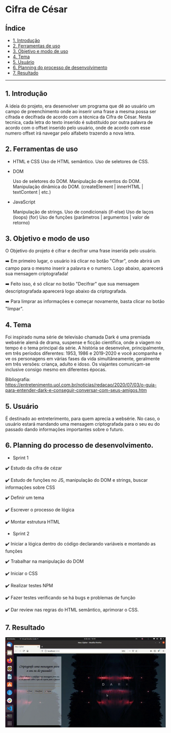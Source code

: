 # Cifra de César

## Índice

* [1. Introdução](#1-Introdução)
* [2. Ferramentas de uso](#2-Ferramentas-de-uso)
* [3. Objetivo e modo de uso](#3-Objetivo-e-modo-de-uso)
* [4. Tema ](#4-Tema)
* [5. Usuário ](#5-Usuário)
* [6. Planning do processo de desenvolvimento](#6-Planning-do-processo-de-desenvolvimento)
* [7. Resultado](#7-Resultado)

***

## 1. Introdução
A ideia do projeto, era desenvolver um programa que dê ao usuário um campo de preenchimento onde ao inserir uma frase a mesma possa ser cifrada e decifrada de acordo com a técnica da Cifra de César. Nesta tecnica, cada letra do texto inserido é substituido por outra palavra de acordo com o offset inserido pelo usuário, onde de acordo com esse numero offset irá navegar pelo alfabeto trazendo a nova letra.

## 2. Ferramentas de uso

- HTML e CSS
    Uso de HTML semântico.
    Uso de seletores de CSS.

- DOM

    Uso de seletores do DOM.
    Manipulação de eventos do DOM.
    Manipulação dinâmica do DOM. (createElement | innerHTML | textContent | etc.)

- JavaScript

    Manipulação de strings.
    Uso de condicionais (if-else)
    Uso de laços (loops) (for)
    Uso de funções (parâmetros | argumentos | valor de retorno)


## 3. Objetivo e modo de uso

O Objetivo do projeto é cifrar e decifrar uma frase inserida pelo usuário.

:arrow_right: Em primeiro lugar, o usuário irá clicar no botão "Cifrar", onde abrirá um campo para o mesmo inserir a palavra e o numero. Logo abaixo, aparecerá sua mensagem criptografada!

:arrow_right: Feito isso, é só clicar no botão "Decifrar" que sua mensagem descriptografada aparecerá logo abaixo da criptografada.

:arrow_right: Para limprar as informações e começar novamente, basta clicar no botão "limpar".


## 4. Tema

Foi inspirado numa série de televisão chamada Dark é uma premiada websérie alemã de drama, suspense e ficção científica, onde a viagem no tempo é o tema principal da série. A história se desenvolve, principalmente, em três períodos diferentes: 1953, 1986 e 2019-2020 e você acompanha e ve os personagens em várias fases da vida simultâneamente, geralmente em três versões: criança, adulto e idoso. Os viajantes comunicam-se inclusive consigo mesmo em diferentes épocas.

Bibliografia:
https://entretenimento.uol.com.br/noticias/redacao/2020/07/03/o-guia-para-entender-dark-e-conseguir-conversar-com-seus-amigos.htm

## 5. Usuário

É destinado ao entreterimento, para quem aprecia a websérie. No caso, o usuário estará mandando uma mensagem criptografada para o seu eu do passado dando informações importantes sobre o futuro.

## 6. Planning do processo de desenvolvimento.

- Sprint 1

:heavy_check_mark: Estudo da cifra de cézar

:heavy_check_mark: Estudo de funções no JS, manipulação do DOM e strings, buscar informações sobre CSS

:heavy_check_mark: Definir um tema

:heavy_check_mark: Escrever o processo de lógica

:heavy_check_mark: Montar estrutura HTML

- Sprint 2

:heavy_check_mark: Iniciar a lógica dentro do código declarando variáveis e montando as funções

:heavy_check_mark: Trabalhar na manipulação do DOM

:heavy_check_mark: Iniciar o CSS

:heavy_check_mark: Realizar testes NPM

:heavy_check_mark: Fazer testes verificando se há bugs e problemas de função

:heavy_check_mark: Dar review nas regras do HTML semântico, aprimorar o CSS.



## 7. Resultado

![Alt Text](gravacao.gif)


